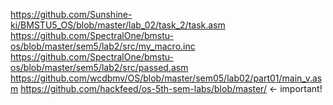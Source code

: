 https://github.com/Sunshine-ki/BMSTU5_OS/blob/master/lab_02/task_2/task.asm
https://github.com/SpectralOne/bmstu-os/blob/master/sem5/lab2/src/my_macro.inc
https://github.com/SpectralOne/bmstu-os/blob/master/sem5/lab2/src/passed.asm
https://github.com/wcdbmv/OS/blob/master/sem05/lab02/part01/main_v.asm
https://github.com/hackfeed/os-5th-sem-labs/blob/master/ <- important!
